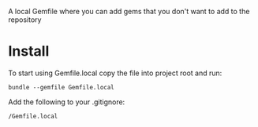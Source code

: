A local Gemfile where you can add gems that you don't want to add to the repository

# Install

To start using Gemfile.local copy the file into project root and run:

	bundle --gemfile Gemfile.local

Add the following to your .gitignore:

	/Gemfile.local